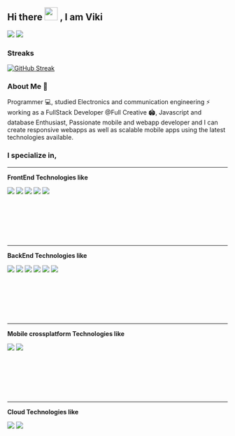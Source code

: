## Hi there <img src="https://raw.githubusercontent.com/MartinHeinz/MartinHeinz/master/wave.gif" width="30px"> ,  I am Viki


[<img src="https://img.shields.io/badge/LinkedIn-0077B5?style=for-the-badge&logo=linkedin&logoColor=white" />](https://www.linkedin.com/in/vigneshwar-balaji-b03561159)        [<img src="https://img.shields.io/badge/Instagram-E4405F?style=for-the-badge&logo=instagram&logoColor=white" />](https://www.instagram.com/viki_bazz)

### Streaks

[![GitHub Streak](https://github-readme-streak-stats.herokuapp.com/?user=vickypro2021&theme=highcontrast)](https://git.io/streak-stats)


### About Me 🤙
 Programmer 💻, studied Electronics and communication engineering ⚡ working as a FullStack Developer @Full Creative 🏟️, Javascript and database Enthusiast, Passionate mobile and webapp developer and I can create responsive webapps as well as scalable mobile apps using the latest technologies available.

### I specialize in,
<hr />

**FrontEnd Technologies like**
<div style="padding-bottom:100px;">
<img src="https://img.shields.io/badge/HTML5-E34F26?style=for-the-badge&logo=html5&logoColor=white" />
 <img src="https://img.shields.io/badge/CSS-239120?&style=for-the-badge&logo=css3&logoColor=white" />
 <img src="https://img.shields.io/badge/JavaScript-F7DF1E?style=for-the-badge&logo=javascript&logoColor=black" /> 
<img src="https://img.shields.io/badge/React-20232A?style=for-the-badge&logo=react&logoColor=61DAFB" />
<img src= "https://img.shields.io/badge/jQuery-0769AD?style=for-the-badge&logo=jquery&logoColor=white">
</div>

<hr />

**BackEnd Technologies like**
<div style="padding-bottom:100px;">
<img src="https://img.shields.io/badge/Java-ED8B00?style=for-the-badge&logo=java&logoColor=white" />
 <img src="https://img.shields.io/badge/Spring_Boot-F2F4F9?style=for-the-badge&logo=spring-boot" />
 <img src="https://img.shields.io/badge/Spring-6DB33F?style=for-the-badge&logo=spring&logoColor=white" />
 <img src="https://img.shields.io/badge/PostgreSQL-316192?style=for-the-badge&logo=postgresql&logoColor=white" /> 
<img src="https://img.shields.io/badge/MySQL-005C84?style=for-the-badge&logo=mysql&logoColor=white" />
<img src="https://img.shields.io/badge/redis-%23DD0031.svg?&style=for-the-badge&logo=redis&logoColor=white" />  
</div>

<hr />

**Mobile crossplatform Technologies like**
<div style="padding-bottom:100px;">
<img src="https://img.shields.io/badge/React_Native-20232A?style=for-the-badge&logo=react&logoColor=61DAFB" />
 <img src="https://img.shields.io/badge/Flutter-02569B?style=for-the-badge&logo=flutter&logoColor=white" />
</div>


<hr />

**Cloud Technologies like**
<div style="padding-bottom:100px;">
<img src="https://img.shields.io/badge/Google_Cloud-4285F4?style=for-the-badge&logo=google-cloud&logoColor=white" />
 <img src="https://img.shields.io/badge/GitHub_Actions-2088FF?style=for-the-badge&logo=github-actions&logoColor=white" />
</div>


